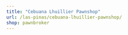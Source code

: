 ```yaml
---
title: "Cebuana Lhuillier Pawnshop"
url: /las-pinas/cebuana-lhuillier-pawnshop/
shop: pawnbroker
---
```

